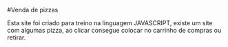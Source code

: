 #Venda de pizzas

Esta site foi criado para treino na linguagem JAVASCRIPT, existe um site com algumas pizza, ao clicar consegue colocar no carrinho de compras ou retirar.
